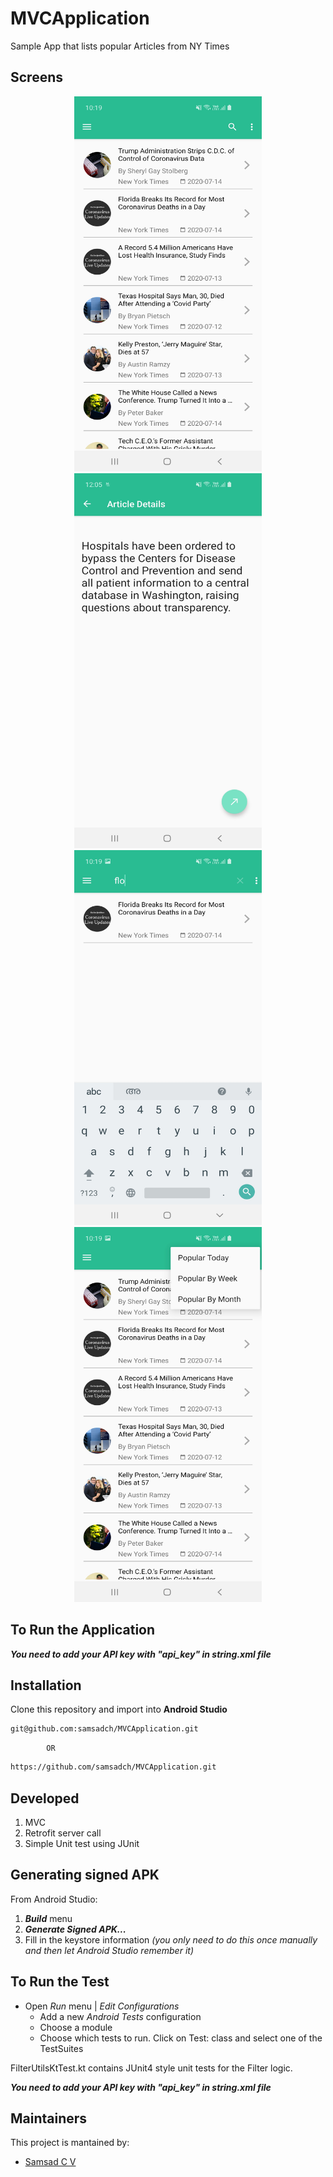 # MVCApplication
Sample App that lists popular Articles from NY Times


## Screens

<p align="center">
  <img src="images/popular.jpg" width="300" height="600">
  <img src="images/detail.jpg" width="300" height="600">
  <img src="images/search.jpg" width="300" height="600">
  <img src="images/filter.jpg" width="300" height="600">
</p>



## To Run the Application

***You need to add your API key with "api_key" in string.xml file***


## Installation
Clone this repository and import into **Android Studio**
 ```bash
git@github.com:samsadch/MVCApplication.git
```
            OR
```bash
https://github.com/samsadch/MVCApplication.git
```

## Developed
1. MVC
2. Retrofit server call
3. Simple Unit test using JUnit


## Generating signed APK
From Android Studio:
1. ***Build*** menu
2. ***Generate Signed APK...***
3. Fill in the keystore information *(you only need to do this once manually and then let Android Studio remember it)*


## To Run the Test

* Open *Run* menu | *Edit Configurations*
    * Add a new *Android Tests* configuration
    * Choose a module
    * Choose which tests to run. Click on Test: class and select one of the TestSuites

FilterUtilsKtTest.kt contains JUnit4 style unit tests for the Filter logic.

***You need to add your API key with "api_key" in string.xml file***

## Maintainers
This project is mantained by:
* [Samsad C V](https://github.com/samsadch)

